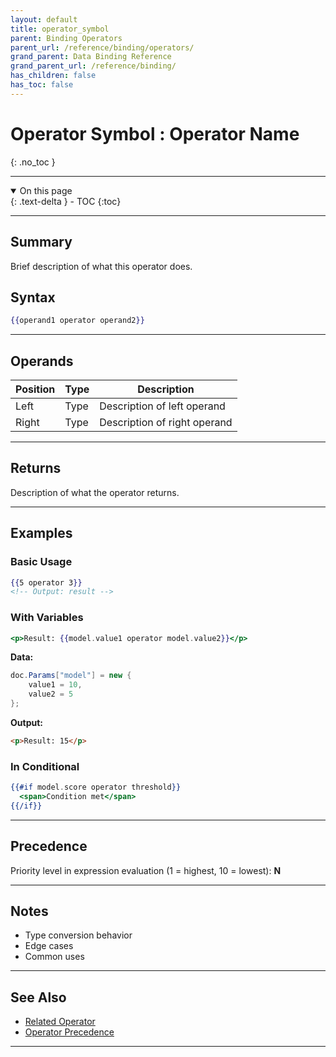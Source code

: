 ```yaml
---
layout: default
title: operator_symbol
parent: Binding Operators
parent_url: /reference/binding/operators/
grand_parent: Data Binding Reference
grand_parent_url: /reference/binding/
has_children: false
has_toc: false
---
```


# Operator Symbol : Operator Name
{: .no_toc }

---

<details open class='top-toc' markdown="block">
  <summary>
    On this page
  </summary>
  {: .text-delta }
- TOC
{:toc}
</details>

---

## Summary

Brief description of what this operator does.

## Syntax

```handlebars
{{operand1 operator operand2}}
```

---

## Operands

| Position | Type | Description |
|----------|------|-------------|
| Left | Type | Description of left operand |
| Right | Type | Description of right operand |

---

## Returns

Description of what the operator returns.

---

## Examples

### Basic Usage

```handlebars
{{5 operator 3}}
<!-- Output: result -->
```

### With Variables

```handlebars
<p>Result: {{model.value1 operator model.value2}}</p>
```

**Data:**
```csharp
doc.Params["model"] = new {
    value1 = 10,
    value2 = 5
};
```

**Output:**
```html
<p>Result: 15</p>
```

### In Conditional

```handlebars
{{#if model.score operator threshold}}
  <span>Condition met</span>
{{/if}}
```

---

## Precedence

Priority level in expression evaluation (1 = highest, 10 = lowest): **N**

---

## Notes

- Type conversion behavior
- Edge cases
- Common uses

---

## See Also

- [Related Operator](./related.md)
- [Operator Precedence](./index.md#operator-precedence)

---
